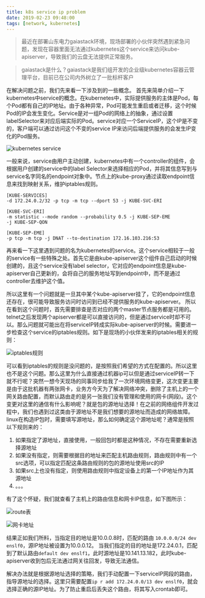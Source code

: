```yaml
---
title: k8s service ip problem
date: 2019-02-23 09:48:00
tags: [network, kubernetes]
---
```



> 最近在部署山东电力gaiastack环境，现场部署的小伙伴突然遇到紧急问题，发现在容器里面无法通过kubernetes这个service来访问kube-apiserver，导致我们的云盘无法提供正常服务。

> gaiastack是什么？gaiastack是我们组开发的企业级kubernetes容器云管理平台，目前已在公司内外树立了一批标杆客户



在解决问题之前，我们先来看一下涉及到的一些概念。
首先来简单介绍一下kubernetes中service的概念。在kubernetes中，实际提供服务的主体是Pod，每个Pod都有自己的IP地址。由于各种异常，Pod可能发生重启或者迁移，这个时候Pod的IP会发生变化。Service是对一组Pod的网络上的抽象，通过设置labelSelector来对应后端实际的Pod。service对应一个ServiceIP，这个IP是不变的，客户端可以通过访问这个不变的service IP来访问后端提供服务的会发生IP变化的Pod服务。

![kubernetes service](/images/k8s-service.png)

一般来说，service由用户主动创建，kubernetes中有一个controller的组件，会根据用户创建的service中的label Selector来选择相应的Pod，并将其信息写到与service名字同名的endpoint对象中。节点上的kube-proxy通过读取endpoint信息来找到映射关系，维护iptables规则。

```
[KUBE-SERVICES] 
-d 172.24.0.2/32 -p tcp -m tcp --dport 53 -j KUBE-SVC-ERI

[KUBE-SVC-ERI] 
-m statistic --mode random --probability 0.5 -j KUBE-SEP-EME
-j KUBE-SEP-QON

[KUBE-SEP-EME] 
-p tcp -m tcp -j DNAT --to-destination 172.16.103.216:53
```

再来看一下这里遇到问题的名为kubernetes的service。这个service相较于一般的service有一些特殊之处。首先它是由kube-apiserver这个组件自己启动的时候创建的，且这个service没有label selector，它对应的endpoint信息是kube-apiserver自己更新的，会将自己的服务地址写到endpoint中，而不是通过controller去维护这个值。

所以这里有一个问题就是一旦其中某个kube-apiserver挂了，它的endpoint信息还存在，很可能导致服务访问时访问到已经不提供服务的kube-apiserver。
所以在看到这个问题时，首先需要排查是否对应的两个master节点服务都是可用的。telnet之后发现两个apiserver都是可以直接访问的，但是通过service时却不可以。那么问题就可能出在将serviceIP转成实际kube-apiserver的时候。需要进一步检查这个service的iptables规则。如下是现场的小伙伴发来的iptables相关的规则：

![iptables规则](/images/k8s-iptables.png)

可以看到iptables的规则是没问题的，是按照我们希望的方式在配置的。所以这里也不是这个问题。那么这里为什么直接通过机器ip可以但是通过serviceIP转一下就不行呢？突然一想今天现场的同事同步给我了一次环境网络变更，这次变更主要是由于这批机器有两张网卡，业务方今天为了解决网络冲突，删除了主机上的一个网关路由配置，而默认路由走的是另一张我们没有管理和使用的网卡(网段)。这个变更对这里的通信有什么影响呢？就是包的源地址选择！在之前的网络组件开发过程中，我们也遇到过这类由于源地址不是我们想要的源地址而造成的网络故障。linux在构造IP包时，需要填写源地址，那么如何确定这个源地址呢？通常是按照以下规则来的：
1. 如果指定了源地址，直接使用，一般回包时都是这种情况，不存在需要重新选择源地址
2. 如果没有指定，则需要根据目的地址来匹配主机路由规则，路由规则中有一个src选项，可以指定匹配这条路由规则的包的源地址使用src的IP
3. 如果src上也没有指定，则使用路由规则中指定设备上的第一个IP地址作为其源地址
4. 。。。

有了这个怀疑，我们就查看了主机上的路由信息和网卡IP信息，如下图所示：

![route表](/images/route.png)

![网卡地址](/images/addr.png)

结果正如我们所料，当指定目的地址是10.0.0.8时，匹配的路由 `10.0.0.0/24 dev enslf0`，源IP地址被设置为10.0.0.12。
当我们指定的目的地址是172.24.0.1，匹配到了默认路由`default dev enslf1`，此时源地址是10.141.13.182，此时kube-apiserver收到包后无法通过网关往回发，导致无法通信。

解决办法就是根据源地址选择的策略，我们手动配置一下serviceIP网段的路由，指导源地址的选择。这里只需要配置`ip r add 172.24.0.0/13 dev enslf0`，就会选择正确的源IP地址。为了防止重启后丢失这个路由，将其写入crontab即可。

